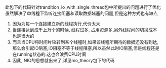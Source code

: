 此包下的代码针对trandition_io_with_single_thread包中所提出的问题进行了优化
虽然解决了单线程下监听连接阻塞和读取数据堵塞的问题,但是这种方式也有缺点
1. 因为为每一个连接建立新的线程执行,代价太大
2. 当连接达到成千上万个的时候, 线程过多, 占用资源多,另外线程间的切换成本也是很大的
3. 而且当CPU将时间片轮转到某个线程时,如果该线程所期待的数据还没有到达,那么会引起IO阻塞,IO阻塞不等于线程阻塞,所以虽然此时IO阻塞,但是线程还是在running状态的.这也会浪费CPU时间
4. 因此, NIO的思想就出来了,详见nio_theory包下的代码